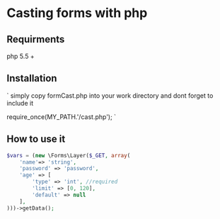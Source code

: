 Casting forms with php
========

Requirments
--------

php 5.5 +


Installation
--------

`
simply copy formCast.php into your work directory and dont forget to include it

require_once(MY_PATH.'/cast.php');
`

How to use it
--------

```php
$vars = (new \Forms\Layer($_GET, array(
    'name'=> 'string',
    'password' => 'password',
    'age' => [
        'type' => 'int', //required
        'limit' => [0, 120],
        'default' => null
    ],
)))->getData();
```
